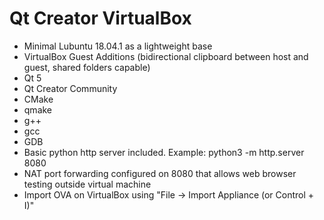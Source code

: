 # Qt Creator VirtualBox

- Minimal Lubuntu 18.04.1 as a lightweight base
- VirtualBox Guest Additions (bidirectional clipboard between host and guest, shared folders capable)
- Qt 5
- Qt Creator Community
- CMake
- qmake
- g++
- gcc
- GDB
- Basic python http server included. Example: python3 -m http.server 8080
- NAT port forwarding configured on 8080 that allows web browser testing outside virtual machine
- Import OVA on VirtualBox using "File -> Import Appliance (or Control + I)"
